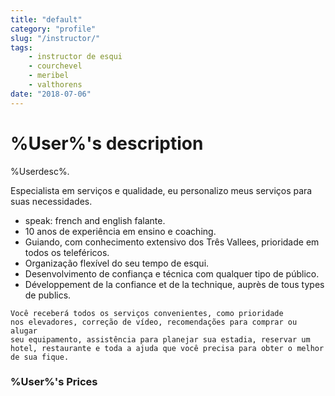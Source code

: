 ```yaml
---
title: "default"
category: "profile"
slug: "/instructor/"
tags:
    - instructor de esqui
    - courchevel
    - meribel
    - valthorens
date: "2018-07-06"
---
```


# %User%'s description
 
%Userdesc%.

Especialista em serviços e qualidade, eu personalizo meus serviços para suas necessidades.

* speak: french and english falante.
* 10 anos de experiência em ensino e coaching.
* Guiando, com conhecimento extensivo dos Três Vallees, prioridade em todos os teleféricos.
* Organização flexível do seu tempo de esqui.
* Desenvolvimento de confiança e técnica com qualquer tipo de público.
* Développement de la confiance et de la technique, auprès de tous types de publics.


<code>Você receberá todos os serviços convenientes, como prioridade nos elevadores, correção de vídeo, recomendações para comprar ou alugar seu equipamento, assistência para planejar sua estadia, reservar um hotel, restaurante e toda a ajuda que você precisa para obter o melhor de sua fique.</code> 

### %User%'s Prices

